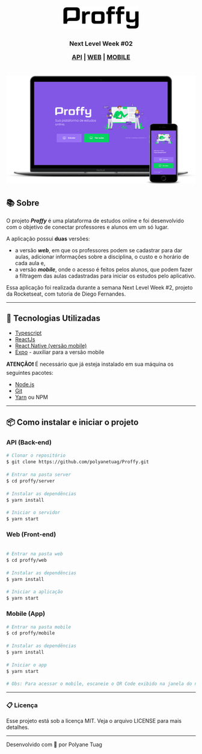 <h1 align="center">
    <img  width= '200'src=".\.github\logoProffy.svg">
</h1>

<h3 align="center"> Next Level Week #02 

 [API](##-API-(Back-end)) | [WEB](##-WEB-(Front-end)) | [MOBILE](##-MOBILE-(App))
 
</h3>



<h1 align="center">
    <img src=".\.github\InterfaceAplicativo.png">
</h1>


## 📚 Sobre

O projeto ***Proffy*** é uma plataforma de estudos online e foi desenvolvido com o objetivo de conectar professores e alunos em um só lugar.

A aplicação possui **duas** versões: 
- a versão ***web***, em que os professores podem se cadastrar para dar aulas, adicionar informações sobre a disciplina, o custo e o horário de cada aula e, 
- a versão ***mobile***, onde o acesso é feitos pelos alunos, que podem fazer a filtragem das aulas cadastradas para iniciar os estudos pelo aplicativo. 

Essa aplicação foi realizada durante a semana Next Level Week #2, projeto da Rocketseat, com tutoria de Diego Fernandes.

  

---

## 🚀 Tecnologias Utilizadas

- [Typescript](https://www.typescriptlang.org/)
- [ReactJs](https://react.dev/)
- [React Native (versão mobile)](https://reactnative.dev/)
- [Expo](https://expo.dev/) - auxiliar para a versão mobile


**ATENÇÃO❗** É necessário que já esteja instalado em sua máquina os seguintes pacotes:

- [Node.js](https://docs.pipz.com/central-de-ajuda/learning-center/guia-basico-de-markdown#open)
- [Git](https://git-scm.com/) 
- [Yarn](https://yarnpkg.com/cli/install) ou NPM

---
## 📦 Como instalar e iniciar o projeto

### API (Back-end)

```bash
# Clonar o repositório
$ git clone https://github.com/polyanetuag/Proffy.git 

# Entrar na pasta server 
$ cd proffy/server

# Instalar as dependências
$ yarn install

# Iniciar o servidor
$ yarn start

```

### Web (Front-end)

```bash

# Entrar na pasta web 
$ cd proffy/web

# Instalar as dependências
$ yarn install

# Iniciar a aplicação
$ yarn start

```

### Mobile (App)

```bash
# Entrar na pasta mobile
$ cd proffy/mobile

# Instalar as dependências
$ yarn install

# Iniciar o app
$ yarn start

# Obs: Para acessar o mobile, escaneie o QR Code exibido na janela do navegador.
```

---

### 📋 Licença

Esse projeto está sob a licença MIT. Veja o arquivo LICENSE para mais detalhes.


---
Desenvolvido com 💜 por Polyane Tuag
